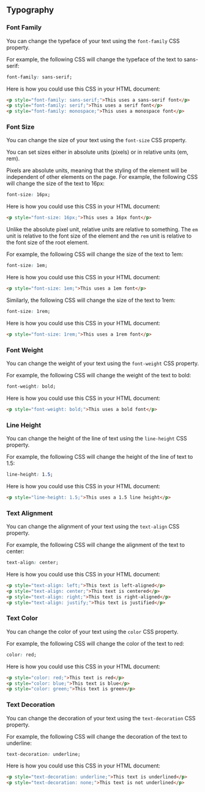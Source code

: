 ## Typography

### Font Family

You can change the typeface of your text using the `font-family` CSS property.

For example, the following CSS will change the typeface of the text to sans-serif:

```css
font-family: sans-serif;
```

Here is how you could use this CSS in your HTML document:

```html
<p style="font-family: sans-serif;">This uses a sans-serif font</p>
<p style="font-family: serif;">This uses a serif font</p>
<p style="font-family: monospace;">This uses a monospace font</p>
```

### Font Size

You can change the size of your text using the `font-size` CSS property.

You can set sizes either in absolute units (pixels) or in relative units (em, rem).

Pixels are absolute units, meaning that the styling of the element will be independent of other elements on the page.
For example, the following CSS will change the size of the text to 16px:

```css
font-size: 16px;
```

Here is how you could use this CSS in your HTML document:

```html
<p style="font-size: 16px;">This uses a 16px font</p>
```

Unlike the absolute pixel unit, relative units are relative to something.
The `em` unit is relative to the font size of the element and the `rem` unit is relative to the font size of the root element.

For example, the following CSS will change the size of the text to 1em:

```css
font-size: 1em;
```

Here is how you could use this CSS in your HTML document:

```html
<p style="font-size: 1em;">This uses a 1em font</p>
```

Similarly, the following CSS will change the size of the text to 1rem:

```css
font-size: 1rem;
```

Here is how you could use this CSS in your HTML document:

```html
<p style="font-size: 1rem;">This uses a 1rem font</p>
```

### Font Weight

You can change the weight of your text using the `font-weight` CSS property.

For example, the following CSS will change the weight of the text to bold:

```css
font-weight: bold;
```

Here is how you could use this CSS in your HTML document:

```html
<p style="font-weight: bold;">This uses a bold font</p>
```

### Line Height

You can change the height of the line of text using the `line-height` CSS property.

For example, the following CSS will change the height of the line of text to 1.5:

```css
line-height: 1.5;
```

Here is how you could use this CSS in your HTML document:

```html
<p style="line-height: 1.5;">This uses a 1.5 line height</p>
```

### Text Alignment

You can change the alignment of your text using the `text-align` CSS property.

For example, the following CSS will change the alignment of the text to center:

```css
text-align: center;
```

Here is how you could use this CSS in your HTML document:

```html
<p style="text-align: left;">This text is left-aligned</p>
<p style="text-align: center;">This text is centered</p>
<p style="text-align: right;">This text is right-aligned</p>
<p style="text-align: justify;">This text is justified</p>
```

### Text Color

You can change the color of your text using the `color` CSS property.

For example, the following CSS will change the color of the text to red:

```css
color: red;
```

Here is how you could use this CSS in your HTML document:

```html
<p style="color: red;">This text is red</p>
<p style="color: blue;">This text is blue</p>
<p style="color: green;">This text is green</p>
```

### Text Decoration

You can change the decoration of your text using the `text-decoration` CSS property.

For example, the following CSS will change the decoration of the text to underline:

```css
text-decoration: underline;
```

Here is how you could use this CSS in your HTML document:

```html
<p style="text-decoration: underline;">This text is underlined</p>
<p style="text-decoration: none;">This text is not underlined</p>
```
